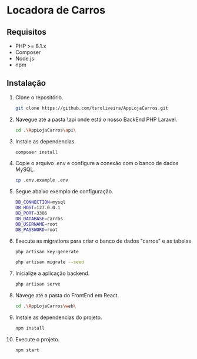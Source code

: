 # Locadora de Carros

## Requisitos
- PHP >= 8.1.x
- Composer
- Node.js
- npm

## Instalação

1. Clone o repositório.
   ```sh
   git clone https://github.com/tsroliveira/AppLojaCarros.git
   ```
2. Navegue até a pasta \api onde está o nosso BackEnd PHP Laravel.
   ```sh
   cd .\AppLojaCarros\api\
   ```
3. Instale as dependencias.
   ```sh
   composer install
   ```
4. Copie o arquivo .env e configure a conexão com o banco de dados MySQL.
   ```sh
   cp .env.example .env
   ```
5. Segue abaixo exemplo de configuração.
   ```sh
   DB_CONNECTION=mysql
   DB_HOST=127.0.0.1
   DB_PORT=3306
   DB_DATABASE=carros
   DB_USERNAME=root
   DB_PASSWORD=root
   ```
6. Execute as migrations para criar o banco de dados "carros" e as tabelas
   ```sh
   php artisan key:generate
   ```
   ```sh
   php artisan migrate --seed
   ```
7. Inicialize a aplicação backend. 
   ```sh
   php artisan serve
   ```

8. Navege até a pasta do FrontEnd em React.
   ```sh
   cd .\AppLojaCarros\web\
   ```
7. Instale as dependencias do projeto.
   ```sh
   npm install
   ```
8. Execute o projeto.
   ```sh
   npm start
   ```
